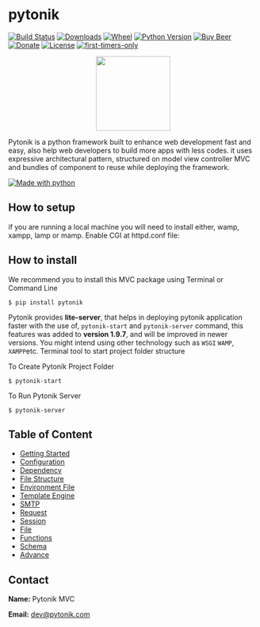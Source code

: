 # pytonik

[![Build Status](https://img.shields.io/pypi/v/pytonik)](https://pypi.python.org/pypi/pytonik)
[![Downloads](https://img.shields.io/pypi/dm/pytonik)](https://pypi.python.org/pypi/pytonik/)
[![Wheel](https://img.shields.io/pypi/wheel/pytonik.svg)](https://pypi.python.org/pypi/pytonik)
[![Python Version](https://img.shields.io/pypi/pyversions/pytonik)](https://pypi.python.org/pypi/pytonik)
[![Buy Beer](https://img.shields.io/beerpay/pytonik/pytonik?style=flat-square)](https://beerpay.io/pytonik/pytonik)
[![Donate](http://img.shields.io/liberapay/receives/pytonik.svg?logo=liberapay)](https://liberapay.com/pytonik/donate)
[![License](https://img.shields.io/pypi/l/pytonik)](https://pypi.python.org/pypi/pytonik)
[![first-timers-only](https://img.shields.io/badge/first--timers--only-friendly-blue.svg?style=flat-square)](https://www.firsttimersonly.com/)


<p align="center">
	<img  height="150" src="http://betacodings.com/public/pytonik_logo_color.png">
</p>


Pytonik is a python framework built to enhance web development fast and easy, also help web developers to build more apps with less codes. it uses expressive architectural pattern, structured on model view controller MVC  and bundles of component to reuse while deploying the framework.

[![Made with python](http://ForTheBadge.com/images/badges/made-with-python.svg)](https://pypi.python.org/pypi/pytonik)

## How to setup

if you are running a local machine you will need to install either, wamp, xampp, lamp or mamp. Enable CGI at httpd.conf file:


## How to install

We recommend you to install this MVC package using Terminal or Command Line

```
$ pip install pytonik
```


Pytonik provides **lite-server**, that helps in deploying pytonik application faster with the use of, ``pytonik-start`` and ``pytonik-server`` command, this features was added to **version 1.9.7**, and will be improved in newer versions. You might intend using other technology such as ``WSGI`` ``WAMP``, ``XAMPP``etc.
Terminal tool to start project folder structure

To Create Pytonik Project Folder 

```
$ pytonik-start
```

To Run Pytonik Server

```
$ pytonik-server
```


## Table of Content

* [Getting Started](https://pytonik.readthedocs.io/en/latest/getting-started.html)
* [Configuration](hhttps://pytonik.readthedocs.io/en/latest/configuration.html)
* [Dependency](https://pytonik.readthedocs.io/en/latest/dependency.html)
* [File Structure](https://pytonik.readthedocs.io/en/latest/filestructure.html)
* [Environment File](https://pytonik.readthedocs.io/en/latest/env.html)
* [Template Engine](https://pytonik.readthedocs.io/en/latest/temp.html)
* [SMTP](https://pytonik.readthedocs.io/en/latest/smtp.html)
* [Request](https://pytonik.readthedocs.io/en/latest/request.html)
* [Session](https://pytonik.readthedocs.io/en/latest/session.html)
* [File](https://pytonik.readthedocs.io/en/latest/file.html)
* [Functions](https://pytonik.readthedocs.io/en/latest/func.html)
* [Schema](https://pytonik.readthedocs.io/en/latest/schema.html)
* [Advance](https://pytonik.readthedocs.io/en/latest/advance.html)
			 

## Contact

**Name:**  Pytonik MVC

**Email:** dev@pytonik.com
